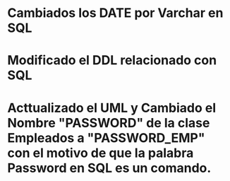 # Cambiados los DATE por Varchar en SQL
# Modificado el DDL relacionado con SQL
# Acttualizado el UML y Cambiado el Nombre "PASSWORD" de la clase Empleados a "PASSWORD_EMP" con el motivo de que la palabra Password en SQL es un comando.
